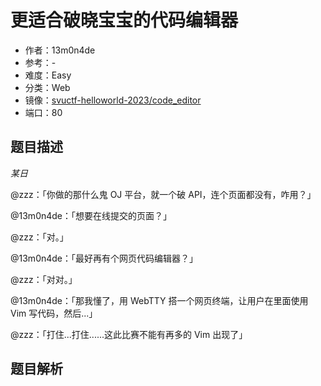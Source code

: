 # 更适合破晓宝宝的代码编辑器

- 作者：13m0n4de
- 参考：-
- 难度：Easy
- 分类：Web
- 镜像：[svuctf-helloworld-2023/code_editor](https://ghcr.io/svuctf/svuctf-helloworld-2023/code_editor)
- 端口：80

## 题目描述

*某日*

@zzz：「你做的那什么鬼 OJ 平台，就一个破 API，连个页面都没有，咋用？」

@13m0n4de：「想要在线提交的页面？」

@zzz：「对。」

@13m0n4de：「最好再有个网页代码编辑器？」

@zzz：「对对。」

@13m0n4de：「那我懂了，用 WebTTY 搭一个网页终端，让用户在里面使用 Vim 写代码，然后...」

@zzz：「打住...打住......这此比赛不能有再多的 Vim 出现了」

## 题目解析
